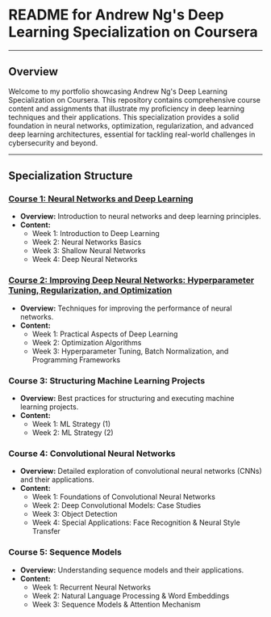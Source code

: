 # README for Andrew Ng's Deep Learning Specialization on Coursera

---

## Overview

Welcome to my portfolio showcasing Andrew Ng's Deep Learning Specialization on Coursera. This repository contains comprehensive course content and assignments that illustrate my proficiency in deep learning techniques and their applications. This specialization provides a solid foundation in neural networks, optimization, regularization, and advanced deep learning architectures, essential for tackling real-world challenges in cybersecurity and beyond.

---

## Specialization Structure

### [Course 1: Neural Networks and Deep Learning](https://github.com/rexcoleman/Stanford_DeepLearningAI_DeepLearningSpecialization/tree/main/Course1_NeuralNetworks%26DeepLearning)
- **Overview:** Introduction to neural networks and deep learning principles.
- **Content:**
  - Week 1: Introduction to Deep Learning
  - Week 2: Neural Networks Basics
  - Week 3: Shallow Neural Networks
  - Week 4: Deep Neural Networks

### [Course 2: Improving Deep Neural Networks: Hyperparameter Tuning, Regularization, and Optimization](https://github.com/rexcoleman/Stanford_DeepLearningAI_DeepLearningSpecialization/tree/main/Course2_ImprovingDeepNeuralNetworks_HyperparameterTuningRegularizationAndOptimization)
- **Overview:** Techniques for improving the performance of neural networks.
- **Content:**
  - Week 1: Practical Aspects of Deep Learning
  - Week 2: Optimization Algorithms
  - Week 3: Hyperparameter Tuning, Batch Normalization, and Programming Frameworks

### Course 3: Structuring Machine Learning Projects
- **Overview:** Best practices for structuring and executing machine learning projects.
- **Content:**
  - Week 1: ML Strategy (1)
  - Week 2: ML Strategy (2)

### Course 4: Convolutional Neural Networks
- **Overview:** Detailed exploration of convolutional neural networks (CNNs) and their applications.
- **Content:**
  - Week 1: Foundations of Convolutional Neural Networks
  - Week 2: Deep Convolutional Models: Case Studies
  - Week 3: Object Detection
  - Week 4: Special Applications: Face Recognition & Neural Style Transfer

### Course 5: Sequence Models
- **Overview:** Understanding sequence models and their applications.
- **Content:**
  - Week 1: Recurrent Neural Networks
  - Week 2: Natural Language Processing & Word Embeddings
  - Week 3: Sequence Models & Attention Mechanism

